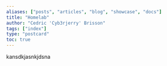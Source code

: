 ```yaml
---
aliases: ["posts", "articles", "blog", "showcase", "docs"]
title: "Homelab"
author: "Cedric 'Cyb3rjerry' Brisson"
tags: ["index"]
type: "postcard"
toc: true
---
```


kansdkjasnkjdsna


